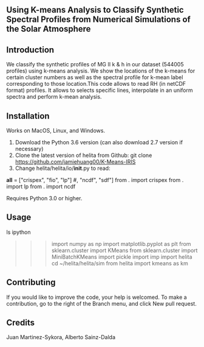 ## Using K-means Analysis to Classify Synthetic Spectral Profiles from Numerical Simulations of the Solar Atmosphere

## Introduction
We classify the synthetic profiles of MG II k & h in our dataset (544005 profiles) using k-means analysis. We show the locations of the k-means for certain cluster numbers as well as the spectral profile for k-mean label corresponding to those location.This code allows to read RH (in netCDF format) profiles. It allows to selects specific lines, interpolate in an uniform spectra and perform k-mean analysis. 

## Installation
Works on MacOS, Linux, and Windows. 

1) Download the Python 3.6 version (can also download 2.7 version if necessary)
2) Clone the latest version of helita from Github: git clone https://github.com/jamiehuang00/K-Means-IRIS
3) Change helita/helita/io/__init__.py to read:

  __all__ = ["crispex", "fio", "lp"] #, "ncdf", "sdf"]
  from . import crispex
  from . import lp
  from . import ncdf

Requires Python 3.0 or higher.

## Usage
ls
ipython
>>> 
>>> import numpy as np
>>> import matplotlib.pyplot as plt
>>> from sklearn.cluster import KMeans
>>> from sklearn.cluster import MiniBatchKMeans
>>> import pickle
>>> import imp
>>> import helita
>>> cd ~/helita/helita/sim
>>> from helita import kmeans as km
>>> 


## Contributing
If you would like to improve the code, your help is welcomed. To make a contribution, go to the right of the Branch menu, and click New pull request.

## Credits
Juan Martinez-Sykora, Alberto Sainz-Dalda
